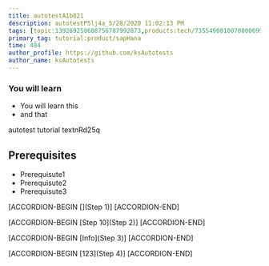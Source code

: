 ```yaml
---
title: autotestA1b821
description: autotestP5lj4a_5/28/2020 11:02:13 PM
tags: [topic:139269250608756787992873,products:tech/73554900100700000996,tutorial:experience/advanced]
primary_tag: tutorial:product/sapHana
time: 484
author_profile: https://github.com/ksAutotests
author_name: ksAutotests
---
```

### You will learn
- You will learn this
- and that

autotest tutorial textnRd25q

## Prerequisites
- Prerequisute1
- Prerequisute2
- Prerequisute3

[ACCORDION-BEGIN [](Step 1)]
[ACCORDION-END]

[ACCORDION-BEGIN [Step 10](Step 2)]
[ACCORDION-END]

[ACCORDION-BEGIN [Info](Step 3)]
[ACCORDION-END]

[ACCORDION-BEGIN [123](Step 4)]
[ACCORDION-END]

